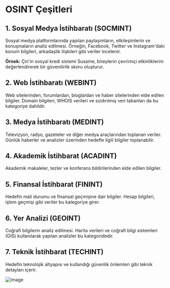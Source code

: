 # OSINT Çeşitleri

## 1. Sosyal Medya İstihbaratı (SOCMINT)
Sosyal medya platformlarında yapılan paylaşımların, etkileşimlerin ve konuşmaların analiz edilmesi. Örneğin, Facebook, Twitter ve Instagram'daki konum bilgileri, arkadaşlık ilişkileri gibi veriler incelenir.

**Örnek:** Çin'in sosyal kredi sistemi Susame, bireylerin çevrimiçi etkinliklerini değerlendirerek bir güvenilirlik skoru oluşturur.

## 2. Web İstihbaratı (WEBINT)
Web sitelerinden, forumlardan, bloglardan ve haber sitelerinden elde edilen bilgiler. Domain bilgileri, WHOIS verileri ve sızdırılmış veri tabanları da bu kategoriye dahildir.

## 3. Medya İstihbaratı (MEDINT)
Televizyon, radyo, gazeteler ve diğer medya araçlarından toplanan veriler. Günlük haberler ve analizler üzerinden hedefle ilgili bilgiler toplanabilir.

## 4. Akademik İstihbarat (ACADINT)
Akademik makaleler, tezler ve konferans bildirilerinden elde edilen bilgiler.

## 5. Finansal İstihbarat (FININT)
Hedefin mali durumu ve finansal geçmişine dair bilgiler. Hesap bilgileri, işlem geçmişi gibi veriler bu kategoriye girer.

## 6. Yer Analizi (GEOINT)
Coğrafi bilgilerin analiz edilmesi. Harita verileri ve coğrafi bilgi sistemleri (GIS) kullanılarak yapılan analizler bu kategoridedir.

## 7. Teknik İstihbarat (TECHINT)
Hedefin teknolojik altyapısı ve kullandığı güvenlik önlemleri gibi teknik detayları içerir.


![image](https://github.com/user-attachments/assets/c7a06279-d2a3-46b8-8f0c-251e1560ea20)



